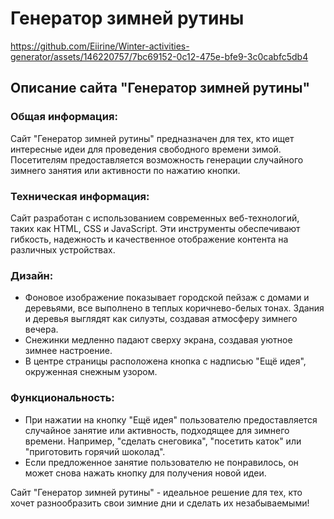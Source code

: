 # Генератор зимней рутины


https://github.com/Eiirine/Winter-activities-generator/assets/146220757/7bc69152-0c12-475e-bfe9-3c0cabfc5db4


## Описание сайта "Генератор зимней рутины"

### Общая информация:
Сайт "Генератор зимней рутины" предназначен для тех, кто ищет интересные идеи для проведения свободного времени зимой. Посетителям предоставляется возможность генерации случайного зимнего занятия или активности по нажатию кнопки.

### Техническая информация:
Сайт разработан с использованием современных веб-технологий, таких как HTML, CSS и JavaScript. Эти инструменты обеспечивают гибкость, надежность и качественное отображение контента на различных устройствах.

### Дизайн:
- Фоновое изображение показывает городской пейзаж с домами и деревьями, все выполнено в теплых коричнево-белых тонах. Здания и деревья выглядят как силуэты, создавая атмосферу зимнего вечера.
- Снежинки медленно падают сверху экрана, создавая уютное зимнее настроение.
- В центре страницы расположена кнопка с надписью "Ещё идея", окруженная снежным узором.

### Функциональность:
- При нажатии на кнопку "Ещё идея" пользователю предоставляется случайное занятие или активность, подходящее для зимнего времени. Например, "сделать снеговика", "посетить каток" или "приготовить горячий шоколад".
- Если предложенное занятие пользователю не понравилось, он может снова нажать кнопку для получения новой идеи.

Сайт "Генератор зимней рутины" - идеальное решение для тех, кто хочет разнообразить свои зимние дни и сделать их незабываемыми!
